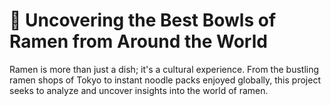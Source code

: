 # 🍜 Uncovering the Best Bowls of Ramen from Around the World
Ramen is more than just a dish; it's a cultural experience. From the bustling ramen shops of Tokyo to instant noodle packs enjoyed globally, this project seeks to analyze and uncover insights into the world of ramen.
